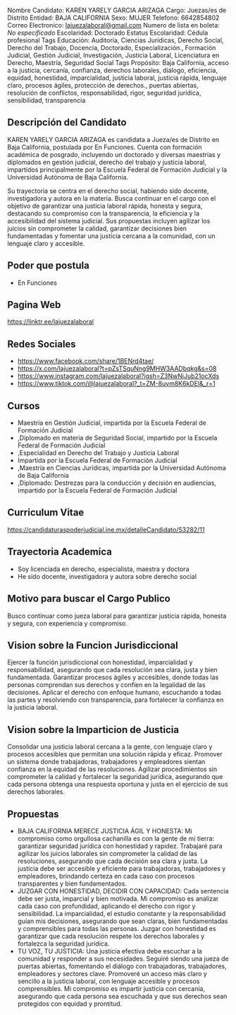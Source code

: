 Nombre Candidato: KAREN YARELY GARCIA ARIZAGA
Cargo: Juezas/es de Distrito
Entidad: BAJA CALIFORNIA
Sexo: MUJER
Telefono: 6642854802
Correo Electronico: lajuezalaboral@gmail.com
Numero de lista en boleta: *No especificado*
Escolaridad: Doctorado
Estatus Escolaridad: Cédula profesional
Tags Educación: Auditoría, Ciencias Jurídicas, Derecho Social, Derecho del Trabajo, Docencia, Doctorado, Especialización., Formación Judicial, Gestión Judicial, Investigación, Justicia Laboral, Licenciatura en Derecho, Maestría, Seguridad Social
Tags Propósito: Baja California, acceso a la justicia, cercanía, confianza, derechos laborales, diálogo, eficiencia, equidad, honestidad, imparcialidad, justicia laboral, justicia rápida, lenguaje claro, procesos ágiles, protección de derechos., puertas abiertas, resolución de conflictos, responsabilidad, rigor, seguridad jurídica, sensibilidad, transparencia


## Descripción del Candidato 

KAREN YARELY GARCIA ARIZAGA es candidata a Jueza/es de Distrito en Baja California, postulada por En Funciones. Cuenta con formación académica de posgrado, incluyendo un doctorado y diversas maestrías y diplomados en gestión judicial, derecho del trabajo y justicia laboral, impartidos principalmente por la Escuela Federal de Formación Judicial y la Universidad Autónoma de Baja California.

Su trayectoria se centra en el derecho social, habiendo sido docente, investigadora y autora en la materia. Busca continuar en el cargo con el objetivo de garantizar una justicia laboral rápida, honesta y segura, destacando su compromiso con la transparencia, la eficiencia y la accesibilidad del sistema judicial. Sus propuestas incluyen agilizar los juicios sin comprometer la calidad, garantizar decisiones bien fundamentadas y fomentar una justicia cercana a la comunidad, con un lenguaje claro y accesible.


## Poder que postula

- En Funciones


## Pagina Web

https://linktr.ee/lajuezalaboral


## Redes Sociales

- https://www.facebook.com/share/1BENrd4tae/
- https://x.com/lajuezalaboral?t=pZsTSquNng9MHW3AADbqkg&s=08
- https://www.instagram.com/lajuezalaboral?igsh=Z3NwNjJub21ocXds
- https://www.tiktok.com/@lajuezalaboral?_t=ZM-8uvm8K6kDEl&_r=1


## Cursos

- Maestría en Gestión Judicial, impartida por la Escuela Federal de Formación Judicial
- ,Diplomado en materia de Seguridad Social, impartido por la Escuela Federal de Formación Judicial
- ,Especialidad en Derecho del Trabajo y Justicia Laboral
- Impartida por la Escuela Federal de Formación Judicial
- ,Maestría en Ciencias Jurídicas, impartida por la Universidad Autónoma de Baja California
- ,Diplomado: Destrezas para la conducción y decisión en audiencias, impartido por la Escuela Federal de Formación Judicial


## Curriculum Vitae

https://candidaturaspoderjudicial.ine.mx/detalleCandidato/53282/11


## Trayectoria Academica

- Soy licenciada en derecho, especialista, maestra y doctora
- He sido docente, investigadora y autora sobre derecho social


## Motivo para buscar el Cargo Publico

Busco continuar como jueza laboral para garantizar justicia rápida, honesta y segura, con experiencia y compromiso.


## Vision sobre la Funcion Jurisdiccional

Ejercer la función jurisdiccional con honestidad, imparcialidad y responsabilidad, asegurando que cada resolución sea clara, justa y bien fundamentada. Garantizar procesos ágiles y accesibles, donde todas las personas comprendan sus derechos y confíen en la legalidad de las decisiones. Aplicar el derecho con enfoque humano, escuchando a todas las partes y resolviendo con transparencia, para fortalecer la confianza en la justicia laboral.


## Vision sobre la Imparticion de Justicia

Consolidar una justicia laboral cercana a la gente, con lenguaje claro y procesos accesibles que permitan una solución rápida y eficaz. Promover un sistema donde trabajadoras, trabajadores y empleadores sientan confianza en la equidad de las resoluciones. Agilizar procedimientos sin comprometer la calidad y fortalecer la seguridad jurídica, asegurando que cada persona obtenga una respuesta oportuna y justa en el ejercicio de sus derechos laborales.


## Propuestas

- BAJA CALIFORNIA MERECE JUSTICIA ÁGIL Y HONESTA: Mi compromiso como orgullosa cachanilla es con la gente de mi tierra: garantizar seguridad jurídica con honestidad y rapidez. Trabajaré para agilizar los juicios laborales sin comprometer la calidad de las resoluciones, asegurando que cada decisión sea clara y justa. La justicia debe ser accesible y eficiente para trabajadoras, trabajadores y empleadores, brindando certeza en cada caso con procesos transparentes y bien fundamentados.
- JUZGAR CON HONESTIDAD, DECIDIR CON CAPACIDAD: Cada sentencia debe ser justa, imparcial y bien motivada. Mi compromiso es analizar cada caso con profundidad, aplicando el derecho con rigor y sensibilidad. La imparcialidad, el estudio constante y la responsabilidad guían mis decisiones, asegurando que sean claras, bien fundamentadas y comprensibles para todas las personas. Juzgar con honestidad es garantizar que cada resolución respete los derechos laborales y fortalezca la seguridad jurídica.
- TU VOZ, TU JUSTICIA: Una justicia efectiva debe escuchar a la comunidad y responder a sus necesidades. Seguiré siendo una jueza de puertas abiertas, fomentando el diálogo con trabajadoras, trabajadores, empleadores y sectores clave. Promoveré un acceso más claro y sencillo a la justicia laboral, con lenguaje accesible y procesos comprensibles. Mi compromiso es impartir justicia con cercanía, asegurando que cada persona sea escuchada y que sus derechos sean protegidos con equidad y prontitud.

